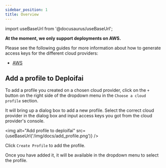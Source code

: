 ```yaml
---
sidebar_position: 1
title: Overview
---
```


import useBaseUrl from '@docusaurus/useBaseUrl';

**At the moment, we only support deployments on AWS.**

Please see the following guides for more information about how to generate access keys for the different cloud providers:

- [AWS](./aws)

## Add a profile to Deploifai

To add a profile you created on a chosen cloud provider, click on the `+` button on the right side of the dropdown menu in the `Choose a cloud profile` section.

It will bring up a dialog box to add a new profile. Select the correct cloud provider in the dialog box and input access keys you got from the cloud provider's console.

<img alt="Add profile to deploifai" src={useBaseUrl('/img/docs/add_profile.png')} />

Click `Create Profile` to add the profile.

Once you have added it, it will be available in the dropdown menu to select the profile.
